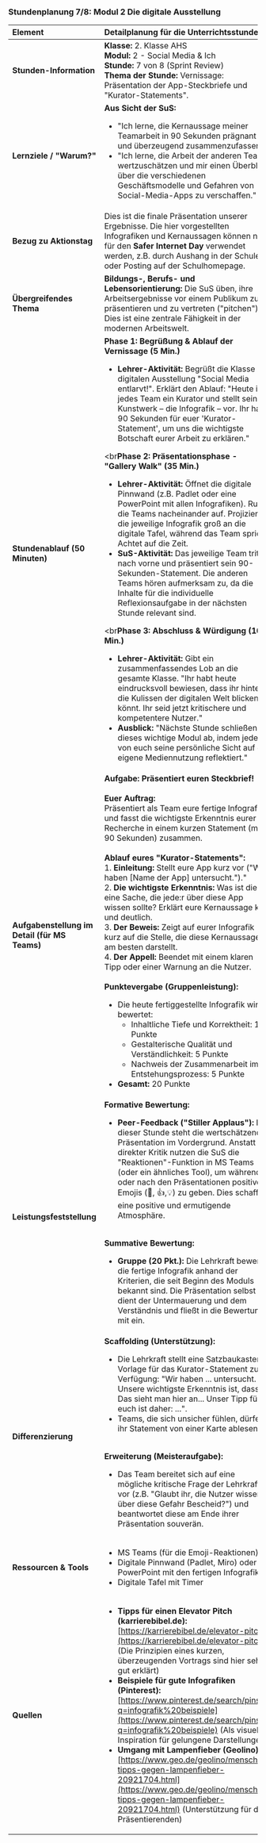 ### **Stundenplanung 7/8: Modul 2 Die digitale Ausstellung**

| **Element** | **Detailplanung für die Unterrichtsstunde** |
| :--- | :--- |
| **Stunden-Information** | **Klasse:** 2. Klasse AHS<br>**Modul:** 2 - Social Media & Ich<br>**Stunde:** 7 von 8 (Sprint Review)<br>**Thema der Stunde:** Vernissage: Präsentation der App-Steckbriefe und "Kurator-Statements". |
| **Lernziele / "Warum?"** | **Aus Sicht der SuS:**<br><ul><li>"Ich lerne, die Kernaussage meiner Teamarbeit in 90 Sekunden prägnant und überzeugend zusammenzufassen."</li><li>"Ich lerne, die Arbeit der anderen Teams wertzuschätzen und mir einen Überblick über die verschiedenen Geschäftsmodelle und Gefahren von Social-Media-Apps zu verschaffen."</li></ul> |
| **Bezug zu Aktionstag** | Dies ist die finale Präsentation unserer Ergebnisse. Die hier vorgestellten Infografiken und Kernaussagen können nun für den **Safer Internet Day** verwendet werden, z.B. durch Aushang in der Schule oder Posting auf der Schulhomepage. |
| **Übergreifendes Thema** | **Bildungs-, Berufs- und Lebensorientierung:** Die SuS üben, ihre Arbeitsergebnisse vor einem Publikum zu präsentieren und zu vertreten ("pitchen"). Dies ist eine zentrale Fähigkeit in der modernen Arbeitswelt. |
| **Stundenablauf (50 Minuten)** | **Phase 1: Begrüßung & Ablauf der Vernissage (5 Min.)**<br><ul><li>**Lehrer-Aktivität:** Begrüßt die Klasse zur digitalen Ausstellung "Social Media entlarvt!". Erklärt den Ablauf: "Heute ist jedes Team ein Kurator und stellt sein Kunstwerk – die Infografik – vor. Ihr habt 90 Sekunden für euer 'Kurator-Statement', um uns die wichtigste Botschaft eurer Arbeit zu erklären."</li></ul><br**Phase 2: Präsentationsphase - "Gallery Walk" (35 Min.)**<br><ul><li>**Lehrer-Aktivität:** Öffnet die digitale Pinnwand (z.B. Padlet oder eine PowerPoint mit allen Infografiken). Ruft die Teams nacheinander auf. Projiziert die jeweilige Infografik groß an die digitale Tafel, während das Team spricht. Achtet auf die Zeit.</li><li>**SuS-Aktivität:** Das jeweilige Team tritt nach vorne und präsentiert sein 90-Sekunden-Statement. Die anderen Teams hören aufmerksam zu, da die Inhalte für die individuelle Reflexionsaufgabe in der nächsten Stunde relevant sind.</li></ul><br**Phase 3: Abschluss & Würdigung (10 Min.)**<br><ul><li>**Lehrer-Aktivität:** Gibt ein zusammenfassendes Lob an die gesamte Klasse. "Ihr habt heute eindrucksvoll bewiesen, dass ihr hinter die Kulissen der digitalen Welt blicken könnt. Ihr seid jetzt kritischere und kompetentere Nutzer."</li><li>**Ausblick:** "Nächste Stunde schließen wir dieses wichtige Modul ab, indem jeder von euch seine persönliche Sicht auf die eigene Mediennutzung reflektiert."</li></ul> |
| **Aufgabenstellung im Detail (für MS Teams)** | **Aufgabe: Präsentiert euren Steckbrief!**<br><br>**Euer Auftrag:**<br>Präsentiert als Team eure fertige Infografik und fasst die wichtigste Erkenntnis eurer Recherche in einem kurzen Statement (max. 90 Sekunden) zusammen.<br><br>**Ablauf eures "Kurator-Statements":**<br>1.  **Einleitung:** Stellt eure App kurz vor ("Wir haben [Name der App] untersucht.")."<br>2.  **Die wichtigste Erkenntnis:** Was ist die eine Sache, die jede:r über diese App wissen sollte? Erklärt eure Kernaussage klar und deutlich.<br>3.  **Der Beweis:** Zeigt auf eurer Infografik kurz auf die Stelle, die diese Kernaussage am besten darstellt.<br>4.  **Der Appell:** Beendet mit einem klaren Tipp oder einer Warnung an die Nutzer.<br><br>**Punktevergabe (Gruppenleistung):**<br><ul><li>Die heute fertiggestellte Infografik wird bewertet:<ul><li>Inhaltliche Tiefe und Korrektheit: 10 Punkte</li><li>Gestalterische Qualität und Verständlichkeit: 5 Punkte</li><li>Nachweis der Zusammenarbeit im Entstehungsprozess: 5 Punkte</li></ul></li><li>**Gesamt:** 20 Punkte</li></ul> |
| **Leistungsfeststellung** | **Formative Bewertung:**<br><ul><li>**Peer-Feedback ("Stiller Applaus"):** In dieser Stunde steht die wertschätzende Präsentation im Vordergrund. Anstatt direkter Kritik nutzen die SuS die "Reaktionen"-Funktion in MS Teams (oder ein ähnliches Tool), um während oder nach den Präsentationen positive Emojis (👏, 👍,💡) zu geben. Dies schafft eine positive und ermutigende Atmosphäre.</li></ul><br>**Summative Bewertung:**<br><ul><li>**Gruppe (20 Pkt.):** Die Lehrkraft bewertet die fertige Infografik anhand der Kriterien, die seit Beginn des Moduls bekannt sind. Die Präsentation selbst dient der Untermauerung und dem Verständnis und fließt in die Bewertung mit ein.</li></ul> |
| **Differenzierung** | **Scaffolding (Unterstützung):**<br><ul><li>Die Lehrkraft stellt eine Satzbaukasten-Vorlage für das Kurator-Statement zur Verfügung: "Wir haben ... untersucht. Unsere wichtigste Erkenntnis ist, dass.... Das sieht man hier an... Unser Tipp für euch ist daher: ...".</li><li>Teams, die sich unsicher fühlen, dürfen ihr Statement von einer Karte ablesen.</li></ul><br>**Erweiterung (Meisteraufgabe):**<br><ul><li>Das Team bereitet sich auf eine mögliche kritische Frage der Lehrkraft vor (z.B. "Glaubt ihr, die Nutzer wissen über diese Gefahr Bescheid?") und beantwortet diese am Ende ihrer Präsentation souverän.</li></ul> |
| **Ressourcen & Tools** | <ul><li>MS Teams (für die Emoji-Reaktionen)</li><li>Digitale Pinnwand (Padlet, Miro) oder PowerPoint mit den fertigen Infografiken</li><li>Digitale Tafel mit Timer</li></ul> |
| **Quellen**| <ul><li>**Tipps für einen Elevator Pitch (karrierebibel.de):** [https://karrierebibel.de/elevator-pitch/](https://karrierebibel.de/elevator-pitch/) (Die Prinzipien eines kurzen, überzeugenden Vortrags sind hier sehr gut erklärt)</li><li>**Beispiele für gute Infografiken (Pinterest):** [https://www.pinterest.de/search/pins/?q=infografik%20beispiele](https://www.pinterest.de/search/pins/?q=infografik%20beispiele) (Als visuelle Inspiration für gelungene Darstellungen)</li><li>**Umgang mit Lampenfieber (Geolino):** [https://www.geo.de/geolino/mensch/5-tipps-gegen-lampenfieber-20921704.html](https://www.geo.de/geolino/mensch/5-tipps-gegen-lampenfieber-20921704.html) (Unterstützung für die Präsentierenden)</li></ul> |

